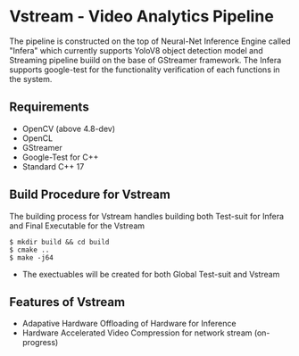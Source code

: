 <h1> Vstream - Video Analytics Pipeline </h1>

The pipeline is constructed on the top of Neural-Net Inference Engine called "Infera" which currently supports YoloV8 object detection model and Streaming pipeline buiild on the base of GStreamer framework. The Infera supports google-test for the functionality verification of each functions in the system. 

<h2> Requirements </h2>

- OpenCV (above 4.8-dev)
- OpenCL 
- GStreamer 
- Google-Test for C++
- Standard C++ 17

<h2> Build Procedure for Vstream </h2>
The building process for Vstream handles building both Test-suit for Infera and Final Executable for the Vstream

```
$ mkdir build && cd build
$ cmake ..
$ make -j64
```
 - The exectuables will be created for both Global Test-suit and Vstream

<h2> Features of Vstream </h2>

- Adapative Hardware Offloading of Hardware for Inference 
- Hardware Accelerated Video Compression for network stream (on-progress)


